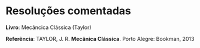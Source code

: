 # Resoluções comentadas

**Livro**: Mecâncica Clássica (Taylor)

**Referência**:
TAYLOR, J. R. **Mecânica Clássica**. Porto Alegre: Bookman, 2013
